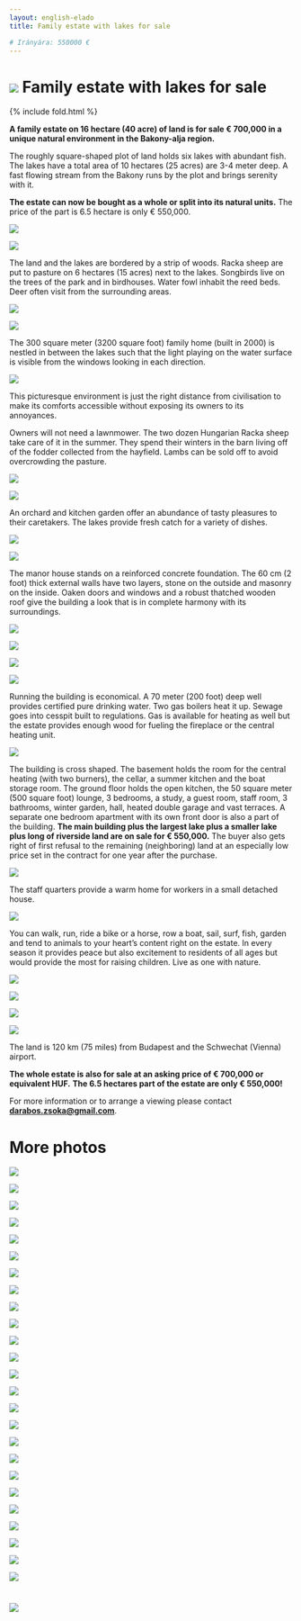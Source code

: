 ```yaml
---
layout: english-elado
title: Family estate with lakes for sale

# Irányára: 550000 €
---
```


# ![](http://i.imgur.com/OFNAOMq.jpg) Family estate with lakes for sale

{% include fold.html %}

**A family estate on 16 hectare (40 acre) of land is for sale € 700,000 in a unique natural environment in the Bakony-alja region.**

The roughly square-shaped plot of land holds six lakes with abundant fish. The lakes have a total area of 10 hectares (25 acres) are 3-4 meter deep. A fast flowing stream from the Bakony runs by the plot and brings serenity with it.

**The estate can now be bought as a whole or split into its natural units.**
The price of the part is 6.5 hectare is only € 550,000.

![](http://i.imgur.com/TeM31Dy.jpg)

![](http://i.imgur.com/sryDGCp.jpg)

The land and the lakes are bordered by a strip of woods. Racka sheep are put to pasture on 6 hectares (15 acres) next to the lakes. Songbirds live on the trees of the park and in birdhouses. Water fowl inhabit the reed beds. Deer often visit from the surrounding areas.

![](http://i.imgur.com/wM0SiRQ.jpg)

![](http://i.imgur.com/3nLPwBi.jpg)

The 300 square meter (3200 square foot) family home (built in 2000) is nestled in between the lakes such that the light playing on the water surface is visible from the windows looking in each direction.

![](http://i.imgur.com/pmJpxsz.jpg)

This picturesque environment is just the right distance from civilisation to make its comforts accessible without exposing its owners to its annoyances.

Owners will not need a lawnmower. The two dozen Hungarian Racka sheep take care of it in the summer. They spend their winters in the barn living off of the fodder collected from the hayfield. Lambs can be sold off to avoid overcrowding the pasture.

![](http://i.imgur.com/tFBaYDV.jpg)

![](http://i.imgur.com/TU3h4gX.jpg)

An orchard and kitchen garden offer an abundance of tasty pleasures to their caretakers. The lakes provide fresh catch for a variety of dishes.

![](http://i.imgur.com/yYqBdol.jpg)

![](http://i.imgur.com/96XqvQu.jpg)

The manor house stands on a reinforced concrete foundation. The 60 cm (2 foot) thick external walls have two layers, stone on the outside and masonry on the inside. Oaken doors and windows and a robust thatched wooden roof give the building a look that is in complete harmony with its surroundings.

![](http://i.imgur.com/42T189z.jpg)

![](http://i.imgur.com/BaTcwM0.jpg)

![](http://i.imgur.com/l7yHINe.jpg)

![](http://i.imgur.com/Jl0Jv8e.jpg)

Running the building is economical. A 70 meter (200 foot) deep well provides certified pure drinking water. Two gas boilers heat it up. Sewage goes into cesspit built to regulations. Gas is available for heating as well but the estate provides enough wood for fueling the fireplace or the central heating unit.

![](http://i.imgur.com/ipImzmf.jpg)

The building is cross shaped. The basement holds the room for the central heating (with two burners), the cellar, a summer kitchen and the boat storage room. The ground floor holds the open kitchen, the 50 square meter (500 square foot) lounge, 3 bedrooms, a study, a guest room, staff room, 3 bathrooms, winter garden, hall, heated double garage and vast terraces. A separate one bedroom apartment with its own front door is also a part of the building.
**The main building plus the largest lake plus a smaller lake plus long of riverside land are on sale for € 550,000.** The buyer also gets right of first refusal to the remaining (neighboring) land at an especially low price set in the contract for one year after the purchase.

![](http://i.imgur.com/UvqNx4O.jpg)

The staff quarters provide a warm home for workers in a small detached house.

![](http://i.imgur.com/slWbkaF.jpg)

You can walk, run, ride a bike or a horse, row a boat, sail, surf, fish, garden and tend to animals to your heart’s content right on the estate. In every season it provides peace but also excitement to residents of all ages but would provide the most for raising children. Live as one with nature.

![](http://i.imgur.com/5Zerf82.jpg)

![](http://i.imgur.com/RhooCdw.jpg)

<!---
Az ingatlant adottságai alkalmassá teszik akár üzleti célú felhasználásra is. A természet megóvása mellett még további lakóházak is építhetők a tavak partjára. Változatos helyszíne filmforgatásra is alkalmassá teszi, sőt, ihletet is nyújtó, de pl. közösségépítő-, testi-lelki rehabilitációs-, speciális idős- vagy gyermekotthon munkáját is jelentősen támogató tényező, hogy e varázslatos birtokon a természet részeként élhetünk.
-->

![](http://i.imgur.com/gY5SZ1w.jpg)

![](http://i.imgur.com/zeFnO79.jpg)

The land is 120 km (75 miles) from Budapest and the Schwechat (Vienna) airport.

**The whole estate is also for sale at an asking price of € 700,000 or equivalent HUF.**
**The 6.5 hectares part of the estate are only € 550,000!**

For more information or to arrange a viewing please contact **darabos.zsoka@gmail.com**.

# More photos

![](http://i.imgur.com/CAniLQi.jpg)

![](http://i.imgur.com/PP9hW7G.jpg)

![](http://i.imgur.com/RHh1L5x.jpg)

![](http://i.imgur.com/DIfS6Ma.jpg)

![](http://i.imgur.com/qlsJhDo.jpg)

![](http://i.imgur.com/NHe7aQk.jpg)

![](http://i.imgur.com/ET99vQh.jpg)

![](http://i.imgur.com/abvYTQw.jpg)

![](http://i.imgur.com/Y74UV5D.jpg)

![](http://i.imgur.com/mEJXZUn.jpg)

![](http://i.imgur.com/Tw5fRtU.jpg)

![](http://i.imgur.com/lQApcH0.jpg)

![](http://i.imgur.com/SCf8k6e.jpg)

![](http://i.imgur.com/0nrongV.jpg)

![](http://i.imgur.com/0YieXek.jpg)

![](http://i.imgur.com/rXBlorY.jpg)

![](http://i.imgur.com/a8933Ir.jpg)

![](http://i.imgur.com/qiU8MTe.jpg)

![](http://i.imgur.com/9sKWRit.jpg)

![](http://i.imgur.com/rTDtkVj.jpg)

![](http://i.imgur.com/hzfLpmK.jpg)

![](http://i.imgur.com/UKl84dt.jpg)

![](http://i.imgur.com/mKoPELk.jpg)

![](http://i.imgur.com/dBJYANi.jpg)

![](http://i.imgur.com/kB2UOAX.jpg)

# ![](http://i.imgur.com/WP6P12U.jpg)
